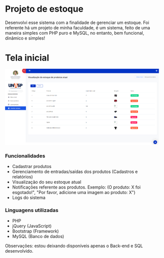 # Projeto de estoque 
Desenvolvi esse sistema com a finalidade de gerenciar um estoque. 
Foi referente há um projeto de minha faculdade, é um sistema, feito de uma maneira simples com PHP puro e MySQL, no entanto, bem funcional, dinâmico e simples!

# Tela inicial

![Concept admin dashboard template preview](estoque1.png)

### Funcionalidades 

- Cadastrar produtos             
- Gerenciamento de entradas/saídas dos produtos (Cadastros e relatórios)
- Visualização do seu estoque atual 
- Notificações referente aos produtos. Exemplo: (O produto: X foi esgotado!", "Por favor, adicione uma imagem ao produto: X")
- Logs do sistema


### Linguagens utilizadas 

- PHP   
- jQuery    (JavaScript)       
- Bootstrap (Framework) 
- MySQL     (Banco de dados)


Observações: estou deixando disponíveis apenas o Back-end e SQL desenvolvido.
